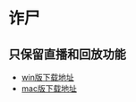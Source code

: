 # 诈尸
## 只保留直播和回放功能
- [win版下载地址](https://www.lanzous.com/b00n47cgd)
- [mac版下载地址](https://www.lanzous.com/b00n47che)
